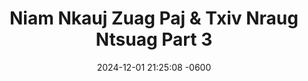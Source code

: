 ---
layout: movie-video-data
date:   2024-12-01 21:25:08 -0600
categories: jekyll update

# Search Queries
title:  "Niam Nkauj Zuag Paj & Txiv Nraug Ntsuag Part 3" 

# Movie Attributes
permalink: /movie/Niam-Nkauj-Zuag-Paj-&-Txiv-Nraug-Ntsuag-Part-3
thumbnail: "/assets/images/movie_thumbnails/Niam Nkauj Zuag Paj & Txiv Nraug Ntsuag Part 3.jpeg"
sequel: ""
synopsis: ""
producers: "Ntxawg Vwj, Muas Lis"
director: "Ntxawg Vwj, Daus Yaj"
video: "https://www.youtube.com/embed/MzFABWO59UU"
cast:
  - name: "Ntxhoo Lauj"
  - name: "Keeb Yaj"
  - name: "Khais Lauj"
  - name: "Tswb Yaj"
  - name: "Ntxhi Vaj"
  - name: "Kooj Hawj"
  - name: "Sua Lis"

# Sequels + Parts
basemovie: "Niam Nkauj Zuag Paj & Txiv Nraug Ntsuag Part 1"
year: "2002"
release-type: "VHS"
total_parts: 3
---